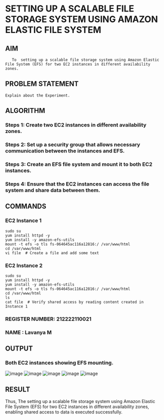  # SETTING UP A SCALABLE FILE STORAGE SYSTEM USING AMAZON ELASTIC FILE SYSTEM
  ## AIM
       To  setting up a scalable file storage system using Amazon Elastic File System (EFS) for two EC2 instances in different availability zones. 
## PROBLEM STATEMENT
    Explain about the Experiment.

## ALGORITHM
 ### Steps 1: Create two EC2 instances in different availability zones.
 ### Steps 2: Set up a security group that allows necessary communication between the instances and EFS.
 ### Steps 3: Create an EFS file system and mount it to both EC2 instances.
 ### Steps 4: Ensure that the EC2 instances can access the file system and share data between them.

## COMMANDS
### EC2 Instance 1
```
sudo su
yum install httpd -y
yum install -y amazon-efs-utils
mount -t efs -o tls fs-064645ac116a12816:/ /var/www/html
cd /var/www/html
vi file  # Create a file and add some text
```
### EC2 Instance 2
```
sudo su
yum install httpd -y
yum install -y amazon-efs-utils
mount -t efs -o tls fs-064645ac116a12816:/ /var/www/html
cd /var/www/html
ls
cat file  # Verify shared access by reading content created in Instance 1
```
### REGISTER NUMBER: 212222110021
### NAME : Lavanya M
## OUTPUT
### Both EC2 instances showing EFS mounting.
![image](https://github.com/user-attachments/assets/912f1d2a-1494-4863-ae26-9e36cd637628)
![image](https://github.com/user-attachments/assets/cbc5fc79-baa6-4d54-853e-8a35cbcff2c5)
![image](https://github.com/user-attachments/assets/51ef3224-2139-4508-a935-b11820263b7a)
![image](https://github.com/user-attachments/assets/d0e788dc-6e6e-4785-bd9a-0cafc26e88d2)
![image](https://github.com/user-attachments/assets/4d49e331-b666-40ff-9166-a51972dc589e)

## RESULT
Thus, The setting up a scalable file storage system using Amazon Elastic File System (EFS) for two EC2 instances in different availability zones, enabling shared access to data is executed successfully.
